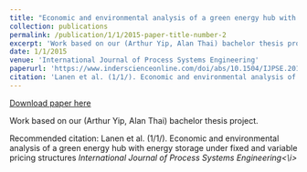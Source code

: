 ```yaml
---
title: "Economic and environmental analysis of a green energy hub with energy storage under fixed and variable pricing structures"
collection: publications
permalink: /publication/1/1/2015-paper-title-number-2
excerpt: 'Work based on our (Arthur Yip, Alan Thai) bachelor thesis project.'
date: 1/1/2015
venue: 'International Journal of Process Systems Engineering'
paperurl: 'https://www.inderscienceonline.com/doi/abs/10.1504/IJPSE.2015.071434'
citation: 'Lanen et al. (1/1/). Economic and environmental analysis of a green energy hub with energy storage under fixed and variable pricing structures <i>International Journal of Process Systems Engineering<\i>'
---
```


<a href='https://www.inderscienceonline.com/doi/abs/10.1504/IJPSE.2015.071434'>Download paper here</a>

Work based on our (Arthur Yip, Alan Thai) bachelor thesis project.

Recommended citation: Lanen et al. (1/1/). Economic and environmental analysis of a green energy hub with energy storage under fixed and variable pricing structures <i>International Journal of Process Systems Engineering<\i>